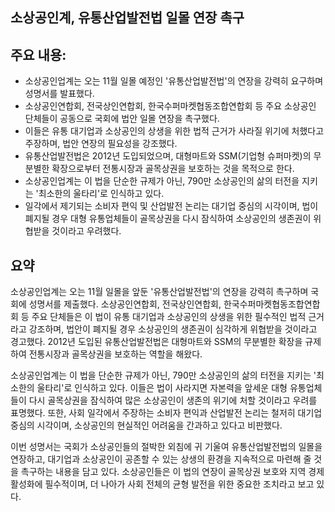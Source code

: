 ## 소상공인계, 유통산업발전법 일몰 연장 촉구

## 주요 내용:
*   소상공인업계는 오는 11월 일몰 예정인 '유통산업발전법'의 연장을 강력히 요구하며 성명서를 발표했다.
*   소상공인연합회, 전국상인연합회, 한국수퍼마켓협동조합연합회 등 주요 소상공인 단체들이 공동으로 국회에 법안 일몰 연장을 촉구했다.
*   이들은 유통 대기업과 소상공인의 상생을 위한 법적 근거가 사라질 위기에 처했다고 주장하며, 법안 연장의 필요성을 강조했다.
*   유통산업발전법은 2012년 도입되었으며, 대형마트와 SSM(기업형 슈퍼마켓)의 무분별한 확장으로부터 전통시장과 골목상권을 보호하는 것을 목적으로 한다.
*   소상공인업계는 이 법을 단순한 규제가 아닌, 790만 소상공인의 삶의 터전을 지키는 '최소한의 울타리'로 인식하고 있다.
*   일각에서 제기되는 소비자 편익 및 산업발전 논리는 대기업 중심의 시각이며, 법이 폐지될 경우 대형 유통업체들이 골목상권을 다시 잠식하여 소상공인의 생존권이 위협받을 것이라고 우려했다.

## 요약

소상공인업계는 오는 11월 일몰을 앞둔 '유통산업발전법'의 연장을 강력히 촉구하며 국회에 성명서를 제출했다. 소상공인연합회, 전국상인연합회, 한국수퍼마켓협동조합연합회 등 주요 단체들은 이 법이 유통 대기업과 소상공인의 상생을 위한 필수적인 법적 근거라고 강조하며, 법안이 폐지될 경우 소상공인의 생존권이 심각하게 위협받을 것이라고 경고했다. 2012년 도입된 유통산업발전법은 대형마트와 SSM의 무분별한 확장을 규제하여 전통시장과 골목상권을 보호하는 역할을 해왔다.

소상공인업계는 이 법을 단순한 규제가 아닌, 790만 소상공인의 삶의 터전을 지키는 '최소한의 울타리'로 인식하고 있다. 이들은 법이 사라지면 자본력을 앞세운 대형 유통업체들이 다시 골목상권을 잠식하여 많은 소상공인이 생존의 위기에 처할 것이라고 우려를 표명했다. 또한, 사회 일각에서 주장하는 소비자 편익과 산업발전 논리는 철저히 대기업 중심의 시각이며, 소상공인의 현실적인 어려움을 간과하고 있다고 비판했다.

이번 성명서는 국회가 소상공인들의 절박한 외침에 귀 기울여 유통산업발전법의 일몰을 연장하고, 대기업과 소상공인이 공존할 수 있는 상생의 환경을 지속적으로 마련해 줄 것을 촉구하는 내용을 담고 있다. 소상공인들은 이 법의 연장이 골목상권 보호와 지역 경제 활성화에 필수적이며, 더 나아가 사회 전체의 균형 발전을 위한 중요한 조치라고 보고 있다.